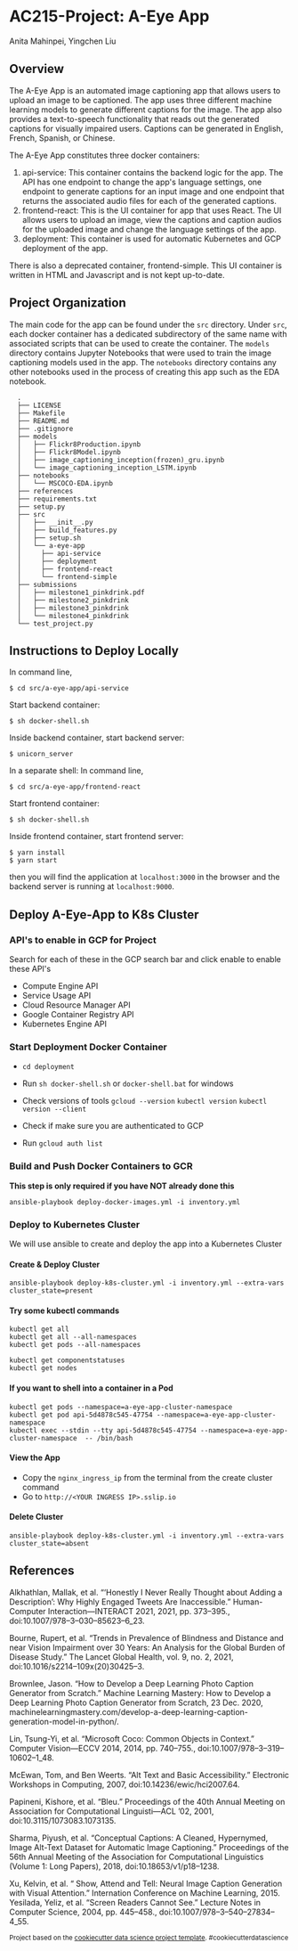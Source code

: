 AC215-Project: A-Eye App
==============================
Anita Mahinpei, Yingchen Liu

Overview
--------
The A-Eye App is an automated image captioning app that allows users to upload an image to be captioned. The app uses three different machine learning models to generate different captions for the image. The app also provides a text-to-speech functionality that reads out the generated captions for visually impaired users. Captions can be generated in English, French, Spanish, or Chinese.

The A-Eye App constitutes three docker containers: 
1. api-service: This container contains the backend logic for the app. The API has one endpoint to change the app's language settings, one endpoint to generate captions for an input image and one endpoint that returns the associated audio files for each of the generated captions.
2. frontend-react: This is the UI container for app that uses React. The UI allows users to upload an image, view the captions and caption audios for the uploaded image and change the language settings of the app.
3. deployment: This container is used for automatic Kubernetes and GCP deployment of the app.

There is also a deprecated container, frontend-simple. This UI container is written in HTML and Javascript and is not kept up-to-date.


Project Organization
------------
The main code for the app can be found under the `src` directory. Under `src`, each docker container has a dedicated subdirectory of the same name with associated scripts that can be used to create the container. The `models` directory contains Jupyter Notebooks that were used to train the image captioning models used in the app. The `notebooks` directory contains any other notebooks used in the process of creating this app such as the EDA notebook. 

      .
      ├── LICENSE
      ├── Makefile
      ├── README.md
      ├── .gitignore
      ├── models
      │   ├── Flickr8Production.ipynb
      │   ├── Flickr8Model.ipynb
      │   ├── image_captioning_inception(frozen)_gru.ipynb
      │   └── image_captioning_inception_LSTM.ipynb
      ├── notebooks
      │   └── MSCOCO-EDA.ipynb
      ├── references
      ├── requirements.txt
      ├── setup.py
      ├── src
      │   ├── __init__.py
      │   ├── build_features.py
      │   ├── setup.sh
      │   └── a-eye-app
      │     ├── api-service
      │     ├── deployment
      │     ├── frontend-react
      │     └── frontend-simple
      ├── submissions
      │   ├── milestone1_pinkdrink.pdf
      │   ├── milestone2_pinkdrink
      │   ├── milestone3_pinkdrink
      │   └── milestone4_pinkdrink
      └── test_project.py


Instructions to Deploy Locally
------------
In command line,  
```console
$ cd src/a-eye-app/api-service
```
Start backend container: 
```console
$ sh docker-shell.sh
```
Inside backend container, start backend server:
```console
$ unicorn_server
```
In a separate shell:
In command line,
```console
$ cd src/a-eye-app/frontend-react
```
Start frontend container:
```console
$ sh docker-shell.sh
```
Inside frontend container, start frontend server:
```console
$ yarn install
$ yarn start
```
then you will find the application at `localhost:3000` in the browser and the backend server is running at `localhost:9000`.


Deploy A-Eye-App to K8s Cluster
------------

### API's to enable in GCP for Project
Search for each of these in the GCP search bar and click enable to enable these API's
* Compute Engine API
* Service Usage API
* Cloud Resource Manager API
* Google Container Registry API
* Kubernetes Engine API

### Start Deployment Docker Container
-  `cd deployment`
- Run `sh docker-shell.sh` or `docker-shell.bat` for windows
- Check versions of tools
`gcloud --version`
`kubectl version`
`kubectl version --client`

- Check if make sure you are authenticated to GCP
- Run `gcloud auth list`

### Build and Push Docker Containers to GCR
**This step is only required if you have NOT already done this**
```
ansible-playbook deploy-docker-images.yml -i inventory.yml
```
### Deploy to Kubernetes Cluster
We will use ansible to create and deploy the  app into a Kubernetes Cluster


#### Create & Deploy Cluster
```
ansible-playbook deploy-k8s-cluster.yml -i inventory.yml --extra-vars cluster_state=present
```

#### Try some kubectl commands
```
kubectl get all
kubectl get all --all-namespaces
kubectl get pods --all-namespaces
```

```
kubectl get componentstatuses
kubectl get nodes
```

#### If you want to shell into a container in a Pod
```
kubectl get pods --namespace=a-eye-app-cluster-namespace
kubectl get pod api-5d4878c545-47754 --namespace=a-eye-app-cluster-namespace
kubectl exec --stdin --tty api-5d4878c545-47754 --namespace=a-eye-app-cluster-namespace  -- /bin/bash
```

#### View the App
* Copy the `nginx_ingress_ip` from the terminal from the create cluster command
* Go to `http://<YOUR INGRESS IP>.sslip.io`

#### Delete Cluster
```
ansible-playbook deploy-k8s-cluster.yml -i inventory.yml --extra-vars cluster_state=absent
```

References
-------------------
Alkhathlan, Mallak, et al. “‘Honestly I Never Really Thought about Adding a Description’: Why Highly Engaged Tweets Are Inaccessible.” Human-Computer Interaction—INTERACT 2021, 2021, pp. 373–395., doi:10.1007/978–3–030–85623–6_23.

Bourne, Rupert, et al. “Trends in Prevalence of Blindness and Distance and near Vision Impairment over 30 Years: An Analysis for the Global Burden of Disease Study.” The Lancet Global Health, vol. 9, no. 2, 2021, doi:10.1016/s2214–109x(20)30425–3.

Brownlee, Jason. “How to Develop a Deep Learning Photo Caption Generator from Scratch.” Machine Learning Mastery: How to Develop a Deep Learning Photo Caption Generator from Scratch, 23 Dec. 2020, machinelearningmastery.com/develop-a-deep-learning-caption-generation-model-in-python/.

Lin, Tsung-Yi, et al. “Microsoft Coco: Common Objects in Context.” Computer Vision—ECCV 2014, 2014, pp. 740–755., doi:10.1007/978–3–319–10602–1_48.

McEwan, Tom, and Ben Weerts. “Alt Text and Basic Accessibility.” Electronic Workshops in Computing, 2007, doi:10.14236/ewic/hci2007.64.

Papineni, Kishore, et al. “Bleu.” Proceedings of the 40th Annual Meeting on Association for Computational Linguisti—ACL ’02, 2001, doi:10.3115/1073083.1073135.

Sharma, Piyush, et al. “Conceptual Captions: A Cleaned, Hypernymed, Image Alt-Text Dataset for Automatic Image Captioning.” Proceedings of the 56th Annual Meeting of the Association for Computational Linguistics (Volume 1: Long Papers), 2018, doi:10.18653/v1/p18–1238.

Xu, Kelvin, et al. “ Show, Attend and Tell: Neural Image Caption Generation with Visual Attention.” Internation Conference on Machine Learning, 2015.
Yesilada, Yeliz, et al. “Screen Readers Cannot See.” Lecture Notes in Computer Science, 2004, pp. 445–458., doi:10.1007/978–3–540–27834–4_55.

<p><small>Project based on the <a target="_blank" href="https://drivendata.github.io/cookiecutter-data-science/">cookiecutter data science project template</a>. #cookiecutterdatascience</small></p>
